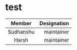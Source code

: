 # test
|      Member      |  Designation |
|:-------------:|------:|
|  Sudhanshu | maintainer |
|  Harsh   |  maintainer |
